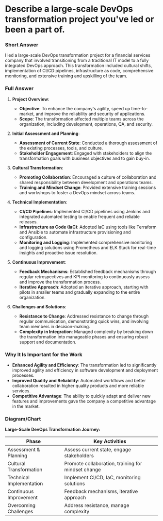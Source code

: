 # Describe a large-scale DevOps transformation project you've led or been a part of.

### Short Answer
I led a large-scale DevOps transformation project for a financial services company that involved transitioning from a traditional IT model to a fully integrated DevOps approach. This transformation included cultural shifts, implementation of CI/CD pipelines, infrastructure as code, comprehensive monitoring, and extensive training and upskilling of the team.

### Full Answer
1. **Project Overview**:
    - **Objective**: To enhance the company's agility, speed up time-to-market, and improve the reliability and security of applications.
    - **Scope**: The transformation affected multiple teams across the organization, including development, operations, QA, and security.

2. **Initial Assessment and Planning**:
    - **Assessment of Current State**: Conducted a thorough assessment of the existing processes, tools, and culture.
    - **Stakeholder Engagement**: Engaged with stakeholders to align the transformation goals with business objectives and to gain buy-in.

3. **Cultural Transformation**:
    - **Promoting Collaboration**: Encouraged a culture of collaboration and shared responsibility between development and operations teams.
    - **Training and Mindset Change**: Provided extensive training sessions and workshops to foster a DevOps mindset across teams.

4. **Technical Implementation**:
    - **CI/CD Pipelines**: Implemented CI/CD pipelines using Jenkins and integrated automated testing to enable frequent and reliable releases.
    - **Infrastructure as Code (IaC)**: Adopted IaC using tools like Terraform and Ansible to automate infrastructure provisioning and configuration.
    - **Monitoring and Logging**: Implemented comprehensive monitoring and logging solutions using Prometheus and ELK Stack for real-time insights and proactive issue resolution.

5. **Continuous Improvement**:
    - **Feedback Mechanisms**: Established feedback mechanisms through regular retrospectives and KPI monitoring to continuously assess and improve the transformation process.
    - **Iterative Approach**: Adopted an iterative approach, starting with pilots in smaller teams and gradually expanding to the entire organization.

6. **Challenges and Solutions**:
    - **Resistance to Change**: Addressed resistance to change through regular communication, demonstrating quick wins, and involving team members in decision-making.
    - **Complexity in Integration**: Managed complexity by breaking down the transformation into manageable phases and ensuring robust support and documentation.

### Why It Is Important for the Work
- **Enhanced Agility and Efficiency**: The transformation led to significantly improved agility and efficiency in software development and deployment processes.
- **Improved Quality and Reliability**: Automated workflows and better collaboration resulted in higher quality products and more reliable services.
- **Competitive Advantage**: The ability to quickly adapt and deliver new features and improvements gave the company a competitive advantage in the market.

### Diagram/Chart
**Large-Scale DevOps Transformation Journey:**

| Phase               | Key Activities                              |
|---------------------|---------------------------------------------|
| Assessment & Planning | Assess current state, engage stakeholders   |
| Cultural Transformation | Promote collaboration, training for mindset change |
| Technical Implementation | Implement CI/CD, IaC, monitoring solutions |
| Continuous Improvement | Feedback mechanisms, iterative approach    |
| Overcoming Challenges | Address resistance, manage complexity       |